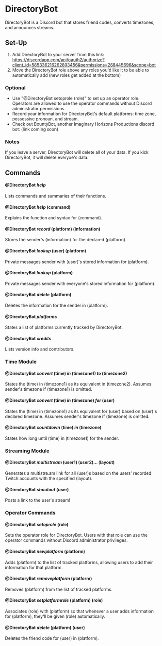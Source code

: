 # DirectoryBot
DirectoryBot is a Discord bot that stores friend codes, converts timezones, and announces streams.

## Set-Up
1. Add DirectoryBot to your server from this link: https://discordapp.com/api/oauth2/authorize?client_id=585336216262803456&permissions=268445696&scope=bot
2. Move the DirectoryBot role above any roles you'd like it to be able to automatically add (new roles get added at the bottom)

### Optional
* Use "@DirectoryBot setoprole (role)" to set up an operator role. Operators are allowed to use the operator commands without Discord administrator permissions.
* Record your information for DirectoryBot's default platforms: time zone, possessive pronoun, and stream.
* Check out BountyBot, another Imaginary Horizons Productions discord bot: (link coming soon)

### Notes
If you leave a server, DirectoryBot will delete all of your data. If you kick DirectoryBot, it will delete everyoe's data.

## Commands
#### @DirectoryBot *help*
Lists commands and summaries of their functions.

#### @DirectoryBot *help* (command)
Explains the function and syntax for (command).

#### @DirectoryBot *record* (platform) (information)
Stores the sender's (information) for the declared (platform).

#### @DirectoryBot *lookup* (user) (platform)
Private messages sender with (user)'s stored information for (platform).

#### @DirectoryBot *lookup* (platform)
Private messages sender with everyone's stored information for (platform).

#### @DirectoryBot *delete* (platform)
Deletes the information for the sender in (platform).

#### @DirectoryBot *platforms*
States a list of platforms currently tracked by DirectoryBot.

#### @DirectoryBot *credits*
Lists version info and contributors.

### Time Module
#### @DirectoryBot *convert* (time) *in* (timezone1) *to* (timezone2)
States the (time) in (timezone1) as its equivalent in (timezone2). Assumes sender's timezone if (timezone1) is omitted.

#### @DirectoryBot *convert* (time) *in* (timezone) *for* (user)
States the (time) in (timezone1) as its equivalent for (user) based on (user)'s declared timezone. Assumes sender's timezone if (timezone) is omitted.

#### @DirectoryBot *countdown* (time) *in* (timezone)
States how long until (time) in (timezone1) for the sender.

### Streaming Module
#### @DirectoryBot *multistream* (user1) (user2)... (layout)
Generates a multistre.am link for all (user)s based on the users' recorded Twitch accounts with the specified (layout).

#### @DirectoryBot *shoutout* (user)
Posts a link to the user's stream!

### Operator Commands
#### @DirectoryBot *setoprole* (role)
Sets the operator role for DirectoryBot. Users with that role can use the operator commands without Discord administrator privileges.

#### @DirectoryBot *newplatform* (platform)
Adds (platform) to the list of tracked platforms, allowing users to add their information for that platform.

#### @DirectoryBot *removeplatform* (platform)
Removes (platform) from the list of tracked platforms.

#### @DirectoryBot *setplatformrole* (platform) (role)
Associates (role) with (platform) so that whenever a user adds information for (platform), they'll be given (role) automatically.

#### @DirectoryBot *delete* (platform) (user)
Deletes the friend code for (user) in (platform).
